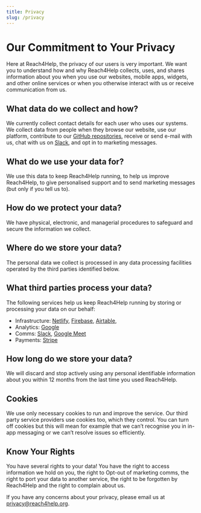 ```yaml
---
title: Privacy
slug: /privacy
---
```


# Our Commitment to Your Privacy

Here at Reach4Help, the privacy of our users is very important. We want you to understand how and why Reach4Help collects, uses, and shares information about you when you use our websites, mobile apps, widgets, and other online services or when you otherwise interact with us or receive communication from us.

## What data do we collect and how?

We currently collect contact details for each user who uses our systems. We collect data from people when they browse our website, use our platform, contribute to our [GitHub repositories](https://github.com/reach4help/), receive or send e-mail with us, chat with us on [Slack](https://join.slack.com/t/reach4help/shared_invite/zt-dfw74tza-3kB82faJgZMZObQ_x~gadg), and opt in to marketing messages.

## What do we use your data for?

We use this data to keep Reach4Help running, to help us improve Reach4Help, to give personalised support and to send marketing messages (but only if you tell us to).

## How do we protect your data?

We have physical, electronic, and managerial procedures to safeguard and secure the information we collect.

## Where do we store your data?

The personal data we collect is processed in any data processing facilities operated by the third parties identified below.

## What third parties process your data?

The following services help us keep Reach4Help running by storing or processing your data on our behalf:

- Infrastructure: [Netlify](https://netlify.com/), [Firebase](https://firebase.google.com/), [Airtable](https://airtable.com/),
- Analytics: [Google](https://firebase.google.com/docs/analytics)
- Comms: [Slack](https://slack.com/), [Google Meet](https://meet.google.com/)
- Payments: [Stripe](https://stripe.com/)

## How long do we store your data?

We will discard and stop actively using any personal identifiable information about you within 12 months from the last time you used Reach4Help.

## Cookies

We use only necessary cookies to run and improve the service. Our third party service providers use cookies too, which they control. You can turn off cookies but this will mean for example that we can’t recognise you in in-app messaging or we can’t resolve issues so efficiently.

## Know Your Rights

You have several rights to your data! You have the right to access information we hold on you, the right to Opt-out of marketing comms, the right to port your data to another service, the right to be forgotten by Reach4Help and the right to complain about us.

If you have any concerns about your privacy, please email us at [privacy@reach4help.org](mailto:privacy@reach4help.org).
